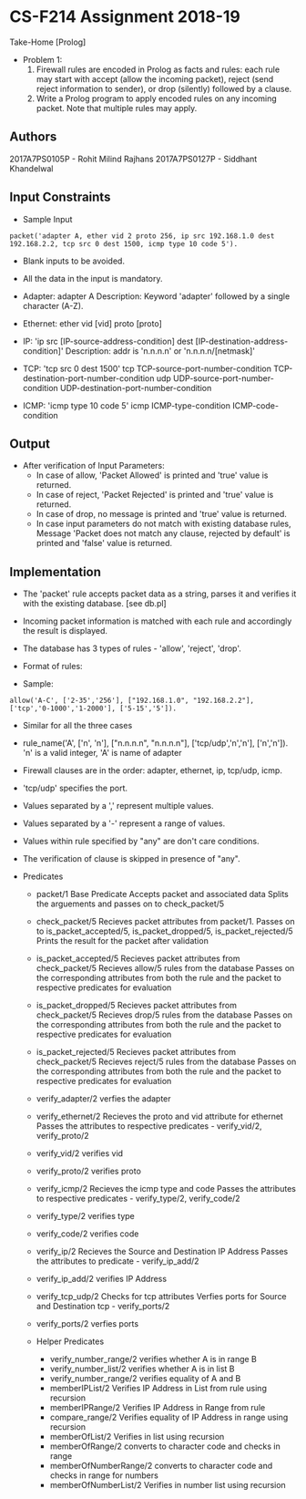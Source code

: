 # CS-F214 Assignment 2018-19

Take-Home [Prolog]

- Problem 1:
  1. Firewall rules are encoded in Prolog as facts and rules: each rule may start with accept (allow the incoming packet), 
       reject (send reject information to sender), or drop (silently) followed by a clause.
  2. Write a Prolog program to apply encoded rules on any incoming packet. Note that multiple rules may apply.

## Authors

2017A7PS0105P - Rohit Milind Rajhans
2017A7PS0127P - Siddhant Khandelwal

## Input Constraints

- Sample Input

```[prolog]
packet('adapter A, ether vid 2 proto 256, ip src 192.168.1.0 dest 192.168.2.2, tcp src 0 dest 1500, icmp type 10 code 5').
```

- Blank inputs to be avoided.
- All the data in the input is mandatory.

- Adapter: adapter A
  Description: Keyword 'adapter' followed by a single character (A-Z).
- Ethernet: ether vid [vid] proto [proto]
- IP: 'ip src [IP-source-address-condition] dest [IP-destination-address-condition]'
  Description: addr is 'n.n.n.n' or 'n.n.n.n/[netmask]'
- TCP: 'tcp src 0 dest 1500'
  tcp TCP-source-port-number-condition TCP-destination-port-number-condition
  udp UDP-source-port-number-condition UDP-destination-port-number-condition
- ICMP: 'icmp type 10 code 5'
  icmp ICMP-type-condition ICMP-code-condition

## Output

- After verification of Input Parameters:
  - In case of allow, 'Packet Allowed' is printed and 'true' value is returned.
  - In case of reject, 'Packet Rejected' is printed and 'true' value is returned.
  - In case of drop, no message is printed and 'true' value is returned.
  - In case input parameters do not match with existing database rules,
    Message 'Packet does not match any clause, rejected by default' is printed and 'false' value is returned.

## Implementation

- The 'packet' rule accepts packet data as a string, parses it and verifies it with the existing database. [see db.pl]
- Incoming packet information is matched with each rule and accordingly the result is displayed.
- The database has 3 types of rules - 'allow', 'reject', 'drop'.

- Format of rules:
- Sample:

```[prolog]
allow('A-C', ['2-35','256'], ["192.168.1.0", "192.168.2.2"], ['tcp','0-1000','1-2000'], ['5-15','5']).
```

- Similar for all the three cases
- rule_name('A', ['n', 'n'], ["n.n.n.n", "n.n.n.n"], ['tcp/udp','n','n'], ['n','n']).
  'n' is a valid integer, 'A' is name of adapter
- Firewall clauses are in the order: 
  adapter, ethernet, ip, tcp/udp, icmp.
- 'tcp/udp' specifies the port.
- Values separated by a ',' represent multiple values. 
- Values separated by a '-' represent a range of values.
- Values within rule specified by "any" are don't care conditions. 
- The verification of clause is skipped in presence of "any".
  
- Predicates
  - packet/1
      Base Predicate 
      Accepts packet and associated data
      Splits the arguements and passes on to check_packet/5
  - check_packet/5
      Recieves packet attributes from packet/1.
      Passes on to is_packet_accepted/5, is_packet_dropped/5, is_packet_rejected/5
      Prints the result for the packet after validation
  - is_packet_accepted/5
      Recieves packet attributes from check_packet/5
      Recieves allow/5 rules from the database
      Passes on the corresponding attributes from both the rule and the packet to respective predicates for evaluation
  - is_packet_dropped/5
      Recieves packet attributes from check_packet/5
      Recieves drop/5 rules from the database
      Passes on the corresponding attributes from both the rule and the packet to respective predicates for evaluation
  - is_packet_rejected/5
      Recieves packet attributes from check_packet/5
      Recieves reject/5 rules from the database
      Passes on the corresponding attributes from both the rule and the packet to respective predicates for evaluation
  - verify_adapter/2
      verfies the adapter
  - verify_ethernet/2
      Recieves the proto and vid attribute for ethernet
      Passes the attributes to respective predicates - verify_vid/2, verify_proto/2
  - verify_vid/2
      verifies vid
  - verify_proto/2
      verifies proto
  - verify_icmp/2
      Recieves the icmp type and code
      Passes the attributes to respective predicates - verify_type/2, verify_code/2
  - verify_type/2
      verifies type
  - verify_code/2
      verifies code
  - verify_ip/2
      Recieves the Source and Destination IP Address
      Passes the attributes to predicate - verify_ip_add/2
  - verify_ip_add/2
      verifies IP Address
  - verify_tcp_udp/2
      Checks for tcp attributes
      Verfies ports for Source and Destination tcp - verify_ports/2
  - verify_ports/2
      verfies ports

  - Helper Predicates
    - verify_number_range/2
        verifies whether A is in range B
    - verify_number_list/2
        verifies whether A is in list B
    - verify_number_range/2
        verifies equality of A and B
    - memberIPList/2
        Verifies IP Address in List from rule using recursion
    - memberIPRange/2
        Verifies IP Address in Range from rule
    - compare_range/2
        Verifies equality of IP Address in range using recursion
    - memberOfList/2
        Verifies in list using recursion
    - memberOfRange/2
        converts to character code and checks in range
    - memberOfNumberRange/2
        converts to character code and checks in range for numbers
    - memberOfNumberList/2
        Verifies in number list using recursion
